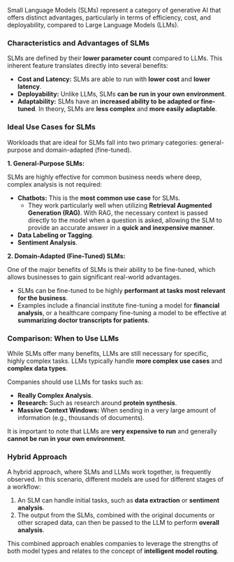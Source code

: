 Small Language Models (SLMs) represent a category of generative AI that offers distinct advantages, particularly in terms of efficiency, cost, and deployability, compared to Large Language Models (LLMs).

### Characteristics and Advantages of SLMs

SLMs are defined by their **lower parameter count** compared to LLMs. This inherent feature translates directly into several benefits:

*   **Cost and Latency:** SLMs are able to run with **lower cost** and **lower latency**.
*   **Deployability:** Unlike LLMs, SLMs **can be run in your own environment**.
*   **Adaptability:** SLMs have an **increased ability to be adapted or fine-tuned**. In theory, SLMs are **less complex** and **more easily adaptable**.

### Ideal Use Cases for SLMs

Workloads that are ideal for SLMs fall into two primary categories: general-purpose and domain-adapted (fine-tuned).

**1. General-Purpose SLMs:**

SLMs are highly effective for common business needs where deep, complex analysis is not required:

*   **Chatbots:** This is the **most common use case** for SLMs.
    *   They work particularly well when utilizing **Retrieval Augmented Generation (RAG)**. With RAG, the necessary context is passed directly to the model when a question is asked, allowing the SLM to provide an accurate answer in a **quick and inexpensive manner**.
*   **Data Labeling or Tagging**.
*   **Sentiment Analysis**.

**2. Domain-Adapted (Fine-Tuned) SLMs:**

One of the major benefits of SLMs is their ability to be fine-tuned, which allows businesses to gain significant real-world advantages.

*   SLMs can be fine-tuned to be highly **performant at tasks most relevant for the business**.
*   Examples include a financial institute fine-tuning a model for **financial analysis**, or a healthcare company fine-tuning a model to be effective at **summarizing doctor transcripts for patients**.

### Comparison: When to Use LLMs

While SLMs offer many benefits, LLMs are still necessary for specific, highly complex tasks. LLMs typically handle **more complex use cases** and **complex data types**.

Companies should use LLMs for tasks such as:

*   **Really Complex Analysis**.
*   **Research:** Such as research around **protein synthesis**.
*   **Massive Context Windows:** When sending in a very large amount of information (e.g., thousands of documents).

It is important to note that LLMs are **very expensive to run** and generally **cannot be run in your own environment**.

### Hybrid Approach

A hybrid approach, where SLMs and LLMs work together, is frequently observed. In this scenario, different models are used for different stages of a workflow:

1.  An SLM can handle initial tasks, such as **data extraction** or **sentiment analysis**.
2.  The output from the SLMs, combined with the original documents or other scraped data, can then be passed to the LLM to perform **overall analysis**.

This combined approach enables companies to leverage the strengths of both model types and relates to the concept of **intelligent model routing**.